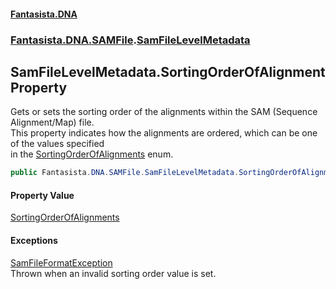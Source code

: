 #### [Fantasista.DNA](index.md 'index')
### [Fantasista.DNA.SAMFile](Fantasista.DNA.SAMFile.md 'Fantasista.DNA.SAMFile').[SamFileLevelMetadata](Fantasista.DNA.SAMFile.SamFileLevelMetadata.md 'Fantasista.DNA.SAMFile.SamFileLevelMetadata')

## SamFileLevelMetadata.SortingOrderOfAlignment Property

Gets or sets the sorting order of the alignments within the SAM (Sequence Alignment/Map) file.  
This property indicates how the alignments are ordered, which can be one of the values specified  
in the [SortingOrderOfAlignments](Fantasista.DNA.SAMFile.SamFileLevelMetadata.SortingOrderOfAlignments.md 'Fantasista.DNA.SAMFile.SamFileLevelMetadata.SortingOrderOfAlignments') enum.

```csharp
public Fantasista.DNA.SAMFile.SamFileLevelMetadata.SortingOrderOfAlignments SortingOrderOfAlignment { get; set; }
```

#### Property Value
[SortingOrderOfAlignments](Fantasista.DNA.SAMFile.SamFileLevelMetadata.SortingOrderOfAlignments.md 'Fantasista.DNA.SAMFile.SamFileLevelMetadata.SortingOrderOfAlignments')

#### Exceptions

[SamFileFormatException](Fantasista.DNA.SAMFile.SamFileMetadataExceptions.SamFileFormatException.md 'Fantasista.DNA.SAMFile.SamFileMetadataExceptions.SamFileFormatException')  
Thrown when an invalid sorting order value is set.
